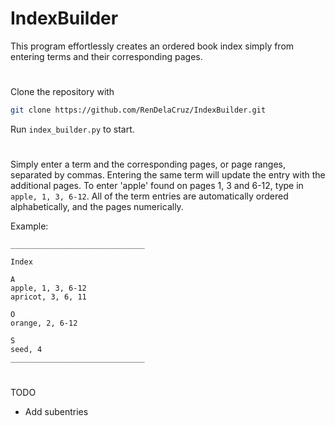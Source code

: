 # IndexBuilder

This program effortlessly creates an ordered book index simply from entering terms and their corresponding pages.

#

Clone the repository with
```bash
git clone https://github.com/RenDelaCruz/IndexBuilder.git
```

Run `index_builder.py` to start.

#

Simply enter a term and the corresponding pages, or page ranges, separated by commas. Entering the same term will update the entry with the additional pages. To enter 'apple' found on pages 1, 3 and 6-12, type in `apple, 1, 3, 6-12`. All of the term entries are automatically ordered alphabetically, and the pages numerically.


Example:

```
______________________________

Index

A
apple, 1, 3, 6-12
apricot, 3, 6, 11

O
orange, 2, 6-12

S
seed, 4
______________________________

```

#

TODO

- Add subentries

